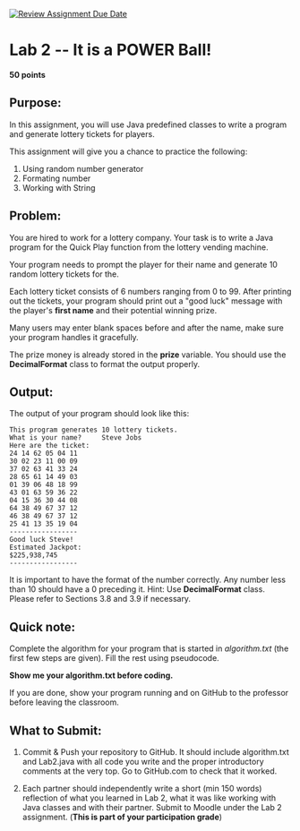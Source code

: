 [![Review Assignment Due Date](https://classroom.github.com/assets/deadline-readme-button-24ddc0f5d75046c5622901739e7c5dd533143b0c8e959d652212380cedb1ea36.svg)](https://classroom.github.com/a/_NI21rWw)
# Lab 2 -- It is a POWER Ball!

**50 points**			

## Purpose:  

In this assignment, you will use Java predefined classes to write a program and generate lottery tickets for players.

This assignment will give you a chance to practice the following:

1. Using random number generator
2. Formating number
3. Working with String

## Problem: 
You are hired to work for a lottery company. Your task is to write a Java program for the Quick Play function from the lottery vending machine.

Your program needs to prompt the player for their name and generate 10 random lottery tickets for the.

Each lottery ticket consists of 6 numbers ranging from 0 to 99. After printing out the tickets, your program should print out a "good luck" message with the player's **first name** and their potential winning prize.

Many users may enter blank spaces before and after the name, make sure your program handles it gracefully.

The prize money is already stored in the **prize** variable. You should use the **DecimalFormat** class to format the output properly.

## Output:

The output of your program should look like this:

```
This program generates 10 lottery tickets.
What is your name?     Steve Jobs   
Here are the ticket:
24 14 62 05 04 11
30 02 23 11 00 09
37 02 63 41 33 24
28 65 61 14 49 03
01 39 06 48 18 99 
43 01 63 59 36 22
04 15 36 30 44 08
64 38 49 67 37 12
46 38 49 67 37 12
25 41 13 35 19 04
-----------------
Good luck Steve!
Estimated Jackpot:
$225,938,745
-----------------
```

It is important to have the format of the number correctly. Any number less than 10 should have a 0 preceding it. Hint: Use **DecimalFormat** class. Please refer to Sections 3.8 and 3.9 if necessary.

## Quick note:
Complete the algorithm for your program that is started in *algorithm.txt* (the first few steps are given). Fill the rest using pseudocode.

**Show me your algorithm.txt before coding.**

If you are done,  show your program running and on GitHub to the professor before leaving the classroom.

## What to Submit:

1. Commit & Push your repository to GitHub. It should include algorithm.txt and Lab2.java with all code you write and the proper introductory comments at the very top. Go to GitHub.com to check that it worked.

2. Each partner should independently write a short (min 150 words) reflection of what you learned in Lab 2, what it was like working with Java classes and with their partner. Submit to Moodle under the Lab 2 assignment. (**This is part of your participation grade**)







